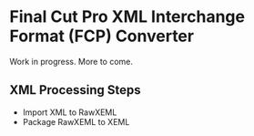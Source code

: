 # Final Cut Pro XML Interchange Format (FCP) Converter

Work in progress. More to come.

## XML Processing Steps

- Import XML to RawXEML
- Package RawXEML to XEML

